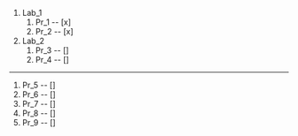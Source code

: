 1. Lab_1
	1. Pr_1 -- [x]
	2. Pr_2 -- [x]
2. Lab_2
	1. Pr_3 -- []
	2. Pr_4 -- []

---

1. Pr_5 -- []
1. Pr_6 -- []
1. Pr_7 -- []
1. Pr_8 -- []
1. Pr_9 -- []
